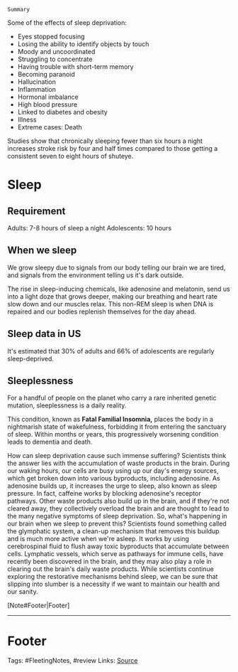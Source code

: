 `Summary`

Some of the effects of sleep deprivation:
- Eyes stopped focusing 
- Losing the ability to identify objects by touch
- Moody and uncoordinated
- Struggling to concentrate
- Having trouble with short-term memory
- Becoming paranoid
- Hallucination 
- Inflammation
- Hormonal imbalance
- High blood pressure
- Linked to diabetes and obesity 
- Illness
- Extreme cases: Death

 Studies show that chronically sleeping fewer than six hours a night increases stroke risk by four and half times compared to those getting a consistent seven to eight hours of shuteye. 

# Sleep 
## Requirement
Adults:  7-8 hours of sleep a night 
Adolescents: 10 hours

## When we sleep
We grow sleepy due to signals from our body telling our brain we are tired, and signals from the environment telling us it's dark outside. 

The rise in sleep-inducing chemicals, like adenosine and melatonin, send us into a light doze  that grows deeper, making our breathing and heart rate slow down and our muscles relax. This non-REM sleep is when DNA is repaired and our bodies replenish themselves for the day ahead. 

## Sleep data in US
It's estimated that 30% of adults and 66% of adolescents are regularly sleep-deprived. 

## Sleeplessness
For a handful of people on the planet who carry a rare inherited genetic mutation, sleeplessness is a daily reality. 

This condition, known as **Fatal Familial Insomnia,** places the body in a nightmarish state of wakefulness, forbidding it from entering the sanctuary of sleep. Within months or years, this progressively worsening condition leads to dementia and death. 

How can sleep deprivation cause such immense suffering? Scientists think the answer lies with the accumulation of waste products in the brain. During our waking hours, our cells are busy using up our day's energy sources, which get broken down into various byproducts, including adenosine. As adenosine builds up, it increases the urge to sleep, also known as sleep pressure. In fact, caffeine works by blocking adenosine's receptor pathways. Other waste products also build up in the brain, and if they're not cleared away, they collectively overload the brain and are thought to lead to the many negative symptoms of sleep deprivation. So, what's happening in our brain when we sleep to prevent this? Scientists found something called the glymphatic system, a clean-up mechanism that removes this buildup and is much more active when we're asleep. It works by using cerebrospinal fluid to flush away toxic byproducts that accumulate between cells. Lymphatic vessels, which serve as pathways for immune cells, have recently been discovered in the brain, and they may also play a role in clearing out the brain's daily waste products. While scientists continue exploring the restorative mechanisms behind sleep, we can be sure that slipping into slumber is a necessity if we want to maintain our health and our sanity.


[Note#Footer|Footer]

---
# Footer
Tags: #FleetingNotes, #review
Links: 
[Source]()
<!--stackedit_data:
eyJoaXN0b3J5IjpbLTE3NzI4NDEyNDEsLTE0Mjk3MDQxMDEsNj
IxMDY2MDIsLTcxMjY0MDc5MV19
-->